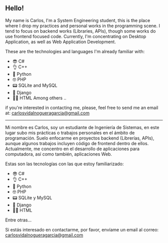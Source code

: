 ## Hello!

My name is Carlos, I'm a System Engineering student, this is the place where I drop my practices and personal works in the programming scene. I tend to focus on backend works (Libraries, APIs), though some works do use frontend focused code. Currently, I'm concentrating on Desktop Application, as well as Web Application Development.

These are the technologies and languages I'm already familiar with:

-  😎 C#
-  👌 C++
-  🐍 Python
-  🤓 PHP
-  📟 SQLite and MySQL
-  🦁 Django
-  🧑‍🎨 HTML
Among others ..

if you're interested in contacting me, please, feel free to send me an email at: carlosvidalnogueragarcia@gmail.com

----------------------------------------------------------------------------------------------------------

Mi nombre es Carlos, soy un estudiante de Ingeniería de Sistemas, en este lugar subo mis prácticas o trabajos personales en el ámbito de programación. Suelo enfocarme en proyectos backend (Librerías, APIs), aunque algunos trabajos incluyen código de frontend dentro de ellos. Actualmente, me concentro en el desarrollo de aplicaciones para computadora, así como también, aplicaciones Web.

Estas son las tecnologías con las que estoy familiarizado: 
-  😎 C#
-  👌 C++
-  🐍 Python
-  🤓 PHP
-  📟 SQLite y MySQL
-  🦁 Django
-  🧑‍🎨 HTML
  
Entre otras...

Si estás interesado en contactarme, por favor, envíame un email al correo: carlosvidalnogueragarcia@gmail.com


